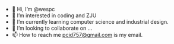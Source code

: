 - 👋 Hi, I’m @wespc
- 👀 I’m interested in coding and ZJU
- 🌱 I’m currently learning computer science and industrial design.
- 💞️ I’m looking to collaborate on ...
- 📫 How to reach me pcid757@gmail.com is my email.

<!---
wespc/wespc is a ✨ special ✨ repository because its `README.md` (this file) appears on your GitHub profile.
You can click the Preview link to take a look at your changes.
--->
